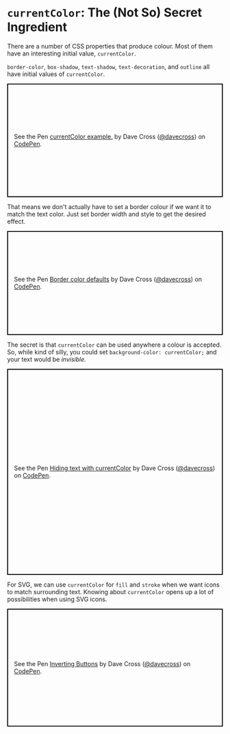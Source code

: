 # `currentColor`: The (Not So) Secret Ingredient

There are a number of CSS properties that produce colour. Most of them have an interesting initial value, `currentColor`.

`border-color`, `box-shadow`, `text-shadow`, `text-decoration`, and `outline` all have initial values of `currentColor`.

<p class="codepen" data-height="265" data-theme-id="0" data-default-tab="css,result" data-user="davecross" data-slug-hash="a8496efdaca49311e3aed0de6868d89a" style="height: 265px; box-sizing: border-box; display: flex; align-items: center; justify-content: center; border: 2px solid black; margin: 1em 0; padding: 1em;" data-pen-title="currentColor example.">
  <span>See the Pen <a href="https://codepen.io/davecross/pen/a8496efdaca49311e3aed0de6868d89a/">
  currentColor example.</a> by Dave Cross (<a href="https://codepen.io/davecross">@davecross</a>)
  on <a href="https://codepen.io">CodePen</a>.</span>
</p>

That means we don't actually have to set a border colour if we want it to match the text color. Just set border width and style to get the desired effect.

<p class="codepen" data-height="243" data-theme-id="0" data-default-tab="result" data-user="davecross" data-slug-hash="JzopKy" style="height: 243px; box-sizing: border-box; display: flex; align-items: center; justify-content: center; border: 2px solid black; margin: 1em 0; padding: 1em;" data-pen-title="Border color defaults">
  <span>See the Pen <a href="https://codepen.io/davecross/pen/JzopKy/">
  Border color defaults</a> by Dave Cross (<a href="https://codepen.io/davecross">@davecross</a>)
  on <a href="https://codepen.io">CodePen</a>.</span>
</p>

The secret is that `currentColor` can be used anywhere a colour is accepted. So, while kind of silly, you could set `background-color: currentColor;` and your text would be _invisible._

<p class="codepen" data-height="481" data-theme-id="0" data-default-tab="result" data-user="davecross" data-slug-hash="6f8c5acd144b9eeb07502fd38dabc4e6" style="height: 481px; box-sizing: border-box; display: flex; align-items: center; justify-content: center; border: 2px solid black; margin: 1em 0; padding: 1em;" data-pen-title="Hiding text with currentColor">
  <span>See the Pen <a href="https://codepen.io/davecross/pen/6f8c5acd144b9eeb07502fd38dabc4e6/">
  Hiding text with currentColor</a> by Dave Cross (<a href="https://codepen.io/davecross">@davecross</a>)
  on <a href="https://codepen.io">CodePen</a>.</span>
</p>

For SVG, we can use `currentColor` for `fill` and `stroke` when we want icons to match surrounding text. Knowing about `currentColor` opens up a lot of possibilities when using SVG icons.

<p class="codepen" data-height="275" data-theme-id="0" data-default-tab="result" data-user="davecross" data-slug-hash="dd8bd1596c89e1310ebd6bb168ad4b8a" style="height: 275px; box-sizing: border-box; display: flex; align-items: center; justify-content: center; border: 2px solid black; margin: 1em 0; padding: 1em;" data-pen-title="Inverting Buttons">
  <span>See the Pen <a href="https://codepen.io/davecross/pen/dd8bd1596c89e1310ebd6bb168ad4b8a/">
  Inverting Buttons</a> by Dave Cross (<a href="https://codepen.io/davecross">@davecross</a>)
  on <a href="https://codepen.io">CodePen</a>.</span>
</p>

<codepen/>
